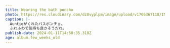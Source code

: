 ```yaml
---
title: Wearing the bath poncho
photo: https://res.cloudinary.com/dz8vyplpm/image/upload/v1706367118/IMG_8393_mke9m9.jpg
caption: |-
  Auntieがくれたバスポンチョ。
  ふわふわで気持ち良さそうだね。
publish-date: 2024-01-11T14:50:35.318Z
age: album.few_weeks_old
---
```

